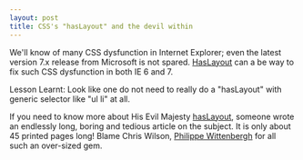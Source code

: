 ```yaml
---
layout: post
title: CSS's "hasLayout" and the devil within
---
```


We'll know of many CSS dysfunction in Internet Explorer; even the latest version 7.x release from Microsoft is not spared. <a href="http://www.satzansatz.de/cssd/onhavinglayout.html">HasLayout</a> can a be way to fix such CSS dysfunction in both IE 6 and 7.

Lesson Learnt: Look like one do not need to really do a "hasLayout" with generic selector like "ul li" at all.

If you need to know more about His Evil Majesty <a href="http://www.satzansatz.de/cssd/onhavinglayout.html">hasLayout</a>, someone wrote an endlessly long, boring and tedious article on the subject. It is only about 45 printed pages long! Blame Chris Wilson, <a href="http://emps.l-c-n.com/">Philippe Wittenbergh</a> for all such an over-sized gem.
